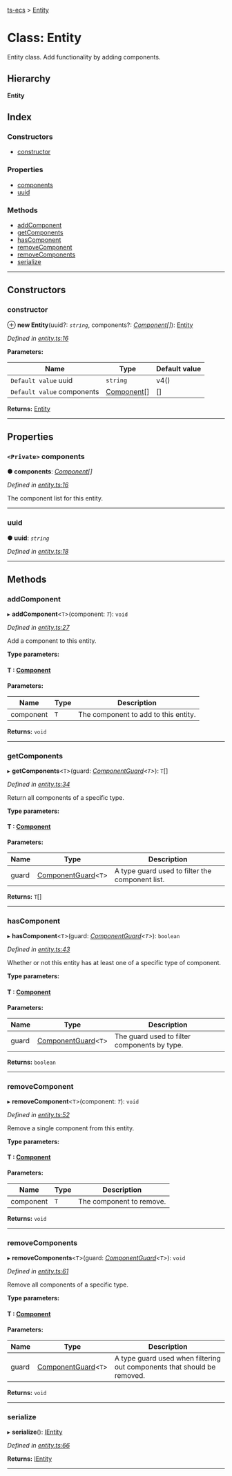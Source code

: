 [ts-ecs](../README.md) > [Entity](../classes/entity.md)

# Class: Entity

Entity class. Add functionality by adding components.

## Hierarchy

**Entity**

## Index

### Constructors

* [constructor](entity.md#constructor)

### Properties

* [components](entity.md#components)
* [uuid](entity.md#uuid)

### Methods

* [addComponent](entity.md#addcomponent)
* [getComponents](entity.md#getcomponents)
* [hasComponent](entity.md#hascomponent)
* [removeComponent](entity.md#removecomponent)
* [removeComponents](entity.md#removecomponents)
* [serialize](entity.md#serialize)

---

## Constructors

<a id="constructor"></a>

###  constructor

⊕ **new Entity**(uuid?: *`string`*, components?: *[Component](component.md)[]*): [Entity](entity.md)

*Defined in [entity.ts:16](https://github.com/envis10n/ts-ecs/blob/34df4af/src/entity.ts#L16)*

**Parameters:**

| Name | Type | Default value |
| ------ | ------ | ------ |
| `Default value` uuid | `string` |  v4() |
| `Default value` components | [Component](component.md)[] |  [] |

**Returns:** [Entity](entity.md)

___

## Properties

<a id="components"></a>

### `<Private>` components

**● components**: *[Component](component.md)[]*

*Defined in [entity.ts:16](https://github.com/envis10n/ts-ecs/blob/34df4af/src/entity.ts#L16)*

The component list for this entity.

___
<a id="uuid"></a>

###  uuid

**● uuid**: *`string`*

*Defined in [entity.ts:18](https://github.com/envis10n/ts-ecs/blob/34df4af/src/entity.ts#L18)*

___

## Methods

<a id="addcomponent"></a>

###  addComponent

▸ **addComponent**<`T`>(component: *`T`*): `void`

*Defined in [entity.ts:27](https://github.com/envis10n/ts-ecs/blob/34df4af/src/entity.ts#L27)*

Add a component to this entity.

**Type parameters:**

#### T :  [Component](component.md)
**Parameters:**

| Name | Type | Description |
| ------ | ------ | ------ |
| component | `T` |  The component to add to this entity. |

**Returns:** `void`

___
<a id="getcomponents"></a>

###  getComponents

▸ **getComponents**<`T`>(guard: *[ComponentGuard](../#componentguard)<`T`>*): `T`[]

*Defined in [entity.ts:34](https://github.com/envis10n/ts-ecs/blob/34df4af/src/entity.ts#L34)*

Return all components of a specific type.

**Type parameters:**

#### T :  [Component](component.md)
**Parameters:**

| Name | Type | Description |
| ------ | ------ | ------ |
| guard | [ComponentGuard](../#componentguard)<`T`> |  A type guard used to filter the component list. |

**Returns:** `T`[]

___
<a id="hascomponent"></a>

###  hasComponent

▸ **hasComponent**<`T`>(guard: *[ComponentGuard](../#componentguard)<`T`>*): `boolean`

*Defined in [entity.ts:43](https://github.com/envis10n/ts-ecs/blob/34df4af/src/entity.ts#L43)*

Whether or not this entity has at least one of a specific type of component.

**Type parameters:**

#### T :  [Component](component.md)
**Parameters:**

| Name | Type | Description |
| ------ | ------ | ------ |
| guard | [ComponentGuard](../#componentguard)<`T`> |  The guard used to filter components by type. |

**Returns:** `boolean`

___
<a id="removecomponent"></a>

###  removeComponent

▸ **removeComponent**<`T`>(component: *`T`*): `void`

*Defined in [entity.ts:52](https://github.com/envis10n/ts-ecs/blob/34df4af/src/entity.ts#L52)*

Remove a single component from this entity.

**Type parameters:**

#### T :  [Component](component.md)
**Parameters:**

| Name | Type | Description |
| ------ | ------ | ------ |
| component | `T` |  The component to remove. |

**Returns:** `void`

___
<a id="removecomponents"></a>

###  removeComponents

▸ **removeComponents**<`T`>(guard: *[ComponentGuard](../#componentguard)<`T`>*): `void`

*Defined in [entity.ts:61](https://github.com/envis10n/ts-ecs/blob/34df4af/src/entity.ts#L61)*

Remove all components of a specific type.

**Type parameters:**

#### T :  [Component](component.md)
**Parameters:**

| Name | Type | Description |
| ------ | ------ | ------ |
| guard | [ComponentGuard](../#componentguard)<`T`> |  A type guard used when filtering out components that should be removed. |

**Returns:** `void`

___
<a id="serialize"></a>

###  serialize

▸ **serialize**(): [IEntity](../interfaces/ientity.md)

*Defined in [entity.ts:66](https://github.com/envis10n/ts-ecs/blob/34df4af/src/entity.ts#L66)*

**Returns:** [IEntity](../interfaces/ientity.md)

___

